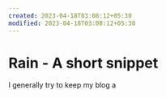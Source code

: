 ```yaml
---
created: 2023-04-18T03:08:12+05:30
modified: 2023-04-18T03:08:12+05:30
---
```


# Rain - A short snippet

I generally try to keep my blog a
